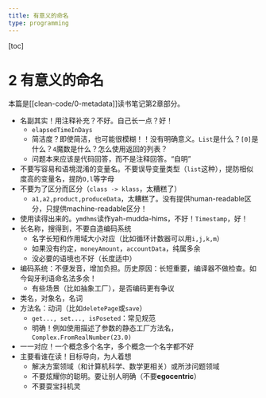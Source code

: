 ```yaml
---
title: 有意义的命名
type: programming
---
```


[toc]
# 2 有意义的命名
本篇是[[clean-code/0-metadata]]读书笔记第2章部分。
- 名副其实！用注释补充？不好。自己长一点？好！
  - `elapsedTimeInDays`
  - 简洁度？即使简洁，也可能很模糊！！没有明确意义。`List`是什么？`[0]`是什么？`4`魔数是什么？怎么使用返回的列表？
  - 问题本来应该是代码回答，而不是注释回答。“自明”
- 不要写容易和语境混淆的变量名。不要误导变量类型（`list`这种），提防相似度高的变量名，提防`O,l`等字母
- 不要为了区分而区分（`class -> klass`，太糟糕了）
  - `a1,a2,product,produceData`，太糟糕了。没有提供human-readable区分，只提供machine-readable区分！
- 使用读得出来的。`ymdhms`读作yah-mudda-hims，不好！`Timestamp`，好！
- 长名称，搜得到，不要自造编码系统
  - 名字长短和作用域大小对应（比如循环计数器可以用`i,j,k,m`）
  - 如果没有约定，`moneyAmount`，`accountData`，纯属多余
  - 没必要的语境也不好（长度适中）
- 编码系统：不便发音，增加负担。历史原因：长短重要，编译器不做检查。如今匈牙利语命名法多余！
  - 有些场景（比如抽象工厂），是否编码更有争议
- 类名，对象名，名词
- 方法名：动词（比如`deletePage`或`save`）
  - `get..., set..., isPoseted`：常见规范
  - 明确！例如使用描述了参数的静态工厂方法名，`Complex.FromRealNumber(23.0)`
- 一一对应！一个概念多个名字，多个概念一个名字都不好
- 主要看谁在读！目标导向，为人着想
  - 解决方案领域（和计算机科学、数学更相关）或所涉问题领域
  - 不要炫耀你的聪明。要让别人明确（不要**egocentric**）
  - 不要耍宝抖机灵